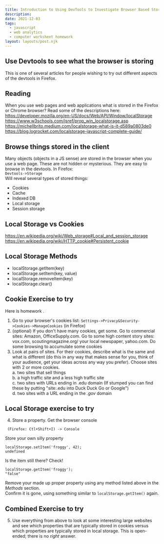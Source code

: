 ```yaml
---
title: Introduction to Using DevTools to Investigate Browser Based Storage
description:
date: 2021-12-03
tags:
  - javascript
  - web analytics
  - computer worksheet homework
layout: layouts/post.njk
---
```

## Use Devtools to see what the browser is storing
This is one of several articles for people wishing to try out different aspects of the devtools in Firefox.   

## Reading
When you use web pages and web applications what is stored in the Firefox or Chrome browser? Read some of the descriptions here:  
https://developer.mozilla.org/en-US/docs/Web/API/Window/localStorage  
https://www.w3schools.com/jsref/prop_win_localstorage.asp  
https://michellbrito.medium.com/localstorage-what-is-it-d589a0803de0  
https://blog.logrocket.com/localstorage-javascript-complete-guide/  



## Browse things stored in the client
Many objects (objects in a JS sense) are stored in the browser when you use a web page.  These are not hidden or mysterious. They are easy to browse in the devtools. In Firefox:  
`Devtools->Storage`  
Will reveal several types of stored things:  
* Cookies
* Cache
* Indexed DB
* Local storage
* Session storage

## Local Storage vs Cookies
https://en.wikipedia.org/wiki/Web_storage#Local_and_session_storage  
https://en.wikipedia.org/wiki/HTTP_cookie#Persistent_cookie    

## Local Storage Methods
* localStorage.getItem(key)
* localStorage.setItem(key, value)
* localStorage.removeItem(key)
* localStorage.clear()



## Cookie Exercise to try
Here is homework . 
1. Go to your browser's cookies list: `Settings->Privacy&Security->Cookies->ManageCookies` (in Firefox)
2. (optional) If you don't have many cookies, get some. Go to commercial sites: Amazon, OfficeSupply.com. Go to some high content story sites: vox.com, scoutingmagazine.org/ your local newspaper, yahoo.com. Do some browsing to accumulate some cookies 
3. Look at pairs of sites.  For their cookies, describe what is the same and what is different (do this in any way that makes sense for you, think of your audience, get your ideas across any way you prefer). Choose sites with 2 or more cookies.  
a. two sites that sell things  
b. a high traffic site and a less high traffic site  
c. two sites with URLs ending in .edu domain (If stumped you can find these by putting "site:.edu into Duck Duck Go or Google")  
d. two sites with a URL ending in the *.gov* domain  

## Local Storage exercise to try
4. Store a property. Get the browser console
```
 (Firefox: Ctl+Shift+I) -> Console  
```

Store your own silly property 
```
localStorage.setItem('froggy', 42);  
undefined  
```
Is the item still there? Check!
```
localStorage.getItem('froggy');
"false"  
```
Remove your made up proper property using any method listed above in the *Methods* section.  
Confirm it is gone, using something similar to `localStorage.getItem()` again.  

## Combined Exercise to try 
5. Use everything from above to look at some interesting large websites and see which properties that are typically stored in cookies versus which properties are typically stored in local storage.  This is open-ended; there is no *right* answer.